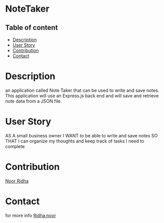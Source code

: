 # NoteTaker


## Table of content
- [Description](#description)
- [User Story](#user-story)
- [Contribution](#contribution)
- [Contact](#contact)


# Description
an application called Note Taker that can be used to write and save notes. This application will use an Express.js back end and will save and retrieve note data from a JSON file.

# User Story
AS A small business owner
I WANT to be able to write and save notes
SO THAT I can organize my thoughts and keep track of tasks I need to complete

# Contribution
[Noor Ridha](https://github.com/Nridha0)

# Contact
for more info [Ridha.noor](ridha.noor@yahoo.com)
